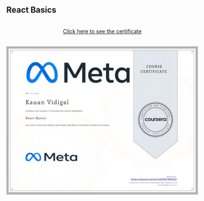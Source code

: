 ## React Basics
<p align="center">
<br/>
<a href="https://www.coursera.org/account/accomplishments/certificate/6QLW7JW5N7E3" target="_blank">Click here to see the certificate</a>
</p>
<br/>
<img  target="_blank" href="https://www.coursera.org/account/accomplishments/certificate/6QLW7JW5N7E3" align="center" src="./Certificate.jpg" alt="React Basics"/>